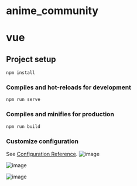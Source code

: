 # anime_community
# vue

## Project setup
```
npm install
```

### Compiles and hot-reloads for development
```
npm run serve
```

### Compiles and minifies for production
```
npm run build
```

### Customize configuration
See [Configuration Reference](https://cli.vuejs.org/config/).
![image](https://github.com/deibudei/anime_community/assets/127584223/5e6fecd4-f18c-4850-8952-87af8c09b8e4)

![image](https://github.com/deibudei/anime_community/assets/127584223/8c067e76-c1a6-432f-8474-02610afb807d)

![image](https://github.com/deibudei/anime_community/assets/127584223/88c0bbe8-8b1f-4842-b317-8a991d5f569b)
